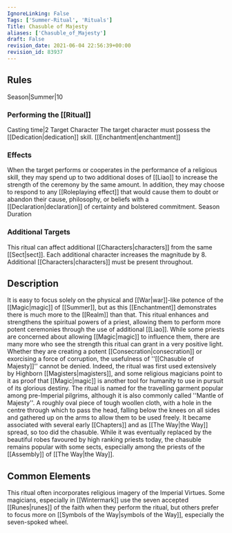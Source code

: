 ```yaml
---
IgnoreLinking: False
Tags: ['Summer-Ritual', 'Rituals']
Title: Chasuble of Majesty
aliases: ['Chasuble_of_Majesty']
draft: False
revision_date: 2021-06-04 22:56:39+00:00
revision_id: 83937
---
```


## Rules
Season|Summer|10
### Performing the [[Ritual]]
Casting time|2  Target Character The target character must possess the [[Dedication|dedication]] skill.
[[Enchantment|enchantment]] 
### Effects
When the target performs or cooperates in the performance of a religious skill, they may spend up to two additional doses of [[Liao]] to increase the strength of the ceremony by the same amount.
In addition, they may choose to respond to any [[Roleplaying effect]] that would cause them to doubt or abandon their cause, philosophy, or beliefs with a [[Declaration|declaration]] of certainty and bolstered commitment.
Season Duration
### Additional Targets
This ritual can affect additional [[Characters|characters]] from the same [[Sect|sect]]. Each additional character increases the magnitude by 8. Additional [[Characters|characters]] must be present throughout.
## Description
It is easy to focus solely on the physical and [[War|war]]-like potence of the [[Magic|magic]] of [[Summer]], but as this [[Enchantment]] demonstrates there is much more to the [[Realm]] than that. This ritual enhances and strengthens the spiritual powers of a priest, allowing them to perform more potent ceremonies through the use of additional [[Liao]].
While some priests are concerned about allowing [[Magic|magic]] to influence them, there are many more who see the strength this ritual can grant in a very positive light. Whether they are creating a potent [[Consecration|consecration]] or exorcising a force of corruption, the usefulness of ''[[Chasuble of Majesty]]'' cannot be denied. Indeed, the ritual was first used extensively by Highborn [[Magisters|magisters]], and some religious magicians point to it as proof that [[Magic|magic]] is another tool for humanity to use in pursuit of its glorious destiny.
The ritual is named for the travelling garment popular among pre-Imperial pilgrims, although it is also commonly called ''Mantle of Majesty''. A roughly oval piece of tough woollen cloth, with a hole in the centre through which to pass the head, falling below the knees on all sides and gathered up on the arms to allow them to be used freely. It became associated with several early [[Chapters]] and as [[The Way|the Way]] spread, so too did the chasuble. While it was eventually replaced by the beautiful robes favoured by high ranking priests today, the chasuble remains popular with some sects, especially among the priests of the [[Assembly]] of [[The Way|the Way]].
## Common Elements
This ritual often incorporates religious imagery of the Imperial Virtues. Some magicians, especially in [[Wintermark]] use the seven accepted [[Runes|runes]] of the faith when they perform the ritual, but others prefer to focus more on [[Symbols of the Way|symbols of the Way]], especially the seven-spoked wheel.